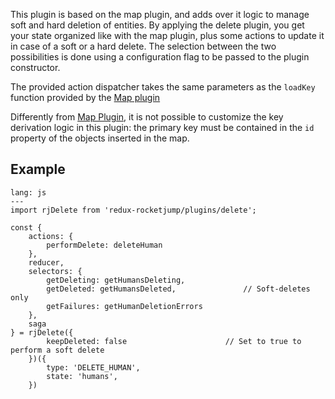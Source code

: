 This plugin is based on the map plugin, and adds over it logic to manage soft and hard deletion of entities. By applying the delete plugin, you get your state organized like with the map plugin, plus some actions to update it in case of a soft or a hard delete. The selection between the two possibilities is done using a configuration flag to be passed to the plugin constructor.

The provided action dispatcher takes the same parameters as the `loadKey` function provided by the [Map plugin](/plugins/map)

Differently from [Map Plugin](/plugins/map), it is not possible to customize the key derivation logic in this plugin: the primary key must be contained in the `id` property of the objects inserted in the map.

## Example
```code
lang: js
---
import rjDelete from 'redux-rocketjump/plugins/delete';

const { 
    actions: { 
        performDelete: deleteHuman 
    },
    reducer,
    selectors: {
        getDeleting: getHumansDeleting,
        getDeleted: getHumansDeleted,               // Soft-deletes only
        getFailures: getHumanDeletionErrors
    },
    saga
} = rjDelete({
        keepDeleted: false                      // Set to true to perform a soft delete
    })({
        type: 'DELETE_HUMAN',
        state: 'humans',
    })
```
